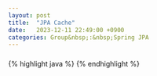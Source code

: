 ```yaml
---
layout: post
title:  "JPA Cache"
date:   2023-12-11 22:49:00 +0900
categories: Group&nbsp;:&nbsp;Spring JPA
---
```


### 

{% highlight java %}
{% endhighlight %}